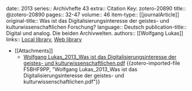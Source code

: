 date:: 2013
series:: Archivhefte 43
extra:: Citation Key: zotero-20890
title:: @zotero-20890
pages:: 32-47
volume:: 46
item-type:: [[journalArticle]]
original-title:: Was ist das Digitalisierungsinteresse der geistes- und kulturwissenschaftlichen Forschung?
language:: Deutsch
publication-title:: Digital und analog. Die beiden Archivwelten.
authors:: [[Wolfgang Lukas]]
links:: [Local library](zotero://select/groups/2386895/items/QTIDKSQW), [Web library](https://www.zotero.org/groups/2386895/items/QTIDKSQW)

- [[Attachments]]
	- [Wolfgang Lukas_2013_Was ist das Digitalisierungsinteresse der geistes- und kulturwissenschaftlichen.pdf](zotero://select/groups/2386895/items/F5BHF9PP) {{zotero-imported-file F5BHF9PP, "Wolfgang Lukas_2013_Was ist das Digitalisierungsinteresse der geistes- und kulturwissenschaftlichen.pdf"}}